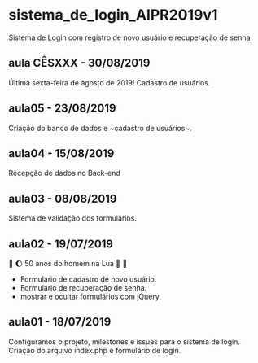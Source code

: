 # sistema_de_login_AIPR2019v1
Sistema de Login com registro de novo usuário e recuperação de senha

## aula CÊSXXX - 30/08/2019
Última sexta-feira de agosto de 2019!
Cadastro de usuários.
 
## aula05 - 23/08/2019
Criação do banco de dados e ~cadastro de usuários~.

## aula04 - 15/08/2019
Recepção de dados no Back-end

## aula03 - 08/08/2019
Sistema de validação dos formulários.

## aula02 - 19/07/2019 
:rocket: :moon: 50 anos do homem na Lua 🌝 🌚

* Formulário de cadastro de novo usuário.
* Formulário de recuperação de senha.
* mostrar e ocultar formulários com jQuery.

## aula01 - 18/07/2019
Configuramos o projeto, milestones e issues para o sistema de login.
Criação do arquivo index.php e formulário de login.



